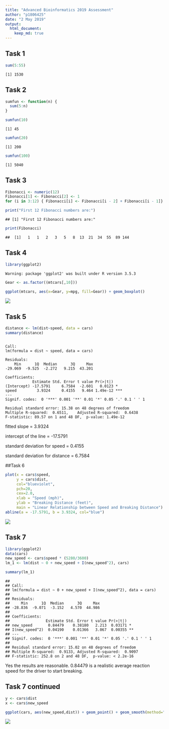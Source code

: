 ```yaml
---
title: "Advanced Bioinformatics 2019 Assessment"
author: "p1806425"
date: "2 May 2019"
output:
  html_document:
    keep_md: true
---
```




## Task 1


```r
sum(5:55)
```

```
[1] 1530
```

## Task 2

```r
sumfun <- function(n) {
  sum(5:n)
}

sumfun(10)
```

```
[1] 45
```

```r
sumfun(20)
```

```
[1] 200
```

```r
sumfun(100)
```

```
[1] 5040
```

## Task 3

```r
Fibonacci <- numeric(12)
Fibonacci[1] <- Fibonacci[2] <- 1
for (i in 3:12) { Fibonacci[i] <- Fibonacci[i - 2] + Fibonacci[i - 1]}

print("First 12 Fibonacci numbers are:")
```

```
## [1] "First 12 Fibonacci numbers are:"
```

```r
print(Fibonacci)
```

```
##  [1]   1   1   2   3   5   8  13  21  34  55  89 144
```

## Task 4

```r
library(ggplot2)
```

```
Warning: package 'ggplot2' was built under R version 3.5.3
```

```r
Gear <- as.factor((mtcars[,10]))

ggplot(mtcars, aes(x=Gear, y=mpg, fill=Gear)) + geom_boxplot() 
```

![](Zahra,_Waheed,_9531,_Advanced_Bioinformatics_Assignment_2019_files/figure-html/unnamed-chunk-4-1.png)<!-- -->


## Task 5

```r
distance <- lm(dist~speed, data = cars)
summary(distance)
```

```

Call:
lm(formula = dist ~ speed, data = cars)

Residuals:
    Min      1Q  Median      3Q     Max 
-29.069  -9.525  -2.272   9.215  43.201 

Coefficients:
            Estimate Std. Error t value Pr(>|t|)    
(Intercept) -17.5791     6.7584  -2.601   0.0123 *  
speed         3.9324     0.4155   9.464 1.49e-12 ***
---
Signif. codes:  0 '***' 0.001 '**' 0.01 '*' 0.05 '.' 0.1 ' ' 1

Residual standard error: 15.38 on 48 degrees of freedom
Multiple R-squared:  0.6511,	Adjusted R-squared:  0.6438 
F-statistic: 89.57 on 1 and 48 DF,  p-value: 1.49e-12
```
fitted slope = 3.9324  

intercept of the line = -17.5791  

standard deviation for speed = 0.4155  

standard deviation for distance = 6.7584  



##Task 6

```r
plot(x = cars$speed,                          
     y = cars$dist,
     col="blueviolet",
     pch=20,
     cex=2.0,
     xlab = "Speed (mph)",
     ylab = "Breaking Distance (feet)",
     main = "Linear Relationship between Speed and Breaking Distance")
abline(a = -17.5791, b = 3.9324, col="blue")
```

![](Zahra,_Waheed,_9531,_Advanced_Bioinformatics_Assignment_2019_files/figure-html/unnamed-chunk-6-1.png)<!-- -->


## Task 7

```r
library(ggplot2)
data(cars)
new_speed <- cars$speed * (5280/3600)
lm_1 <- lm(dist ~ 0 + new_speed + I(new_speed^2), cars)

summary(lm_1)
```

```
## 
## Call:
## lm(formula = dist ~ 0 + new_speed + I(new_speed^2), data = cars)
## 
## Residuals:
##     Min      1Q  Median      3Q     Max 
## -28.836  -9.071  -3.152   4.570  44.986 
## 
## Coefficients:
##                Estimate Std. Error t value Pr(>|t|)   
## new_speed       0.84479    0.38180   2.213  0.03171 * 
## I(new_speed^2)  0.04190    0.01366   3.067  0.00355 **
## ---
## Signif. codes:  0 '***' 0.001 '**' 0.01 '*' 0.05 '.' 0.1 ' ' 1
## 
## Residual standard error: 15.02 on 48 degrees of freedom
## Multiple R-squared:  0.9133,	Adjusted R-squared:  0.9097 
## F-statistic: 252.8 on 2 and 48 DF,  p-value: < 2.2e-16
```
Yes the results are reasonable. 0.84479 is a realistic average reaction speed for the driver to start breaking.


## Task 7 continued

```r
y <- cars$dist
x <- cars$new_speed

ggplot(cars, aes(new_speed,dist)) + geom_point() + geom_smooth(method="lm", formula="y~0+x+I(x^2)") + labs(title= "Average reaction time for driver to start breaking", x="speed (seconds)", y="breaking distance (feet)") + theme_bw() + theme(plot.title = element_text(hjust=0.5))
```

![](Zahra,_Waheed,_9531,_Advanced_Bioinformatics_Assignment_2019_files/figure-html/unnamed-chunk-8-1.png)<!-- -->


